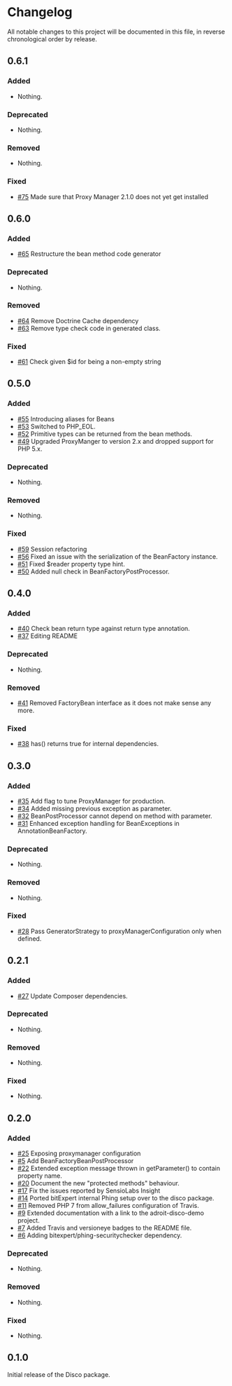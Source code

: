 # Changelog

All notable changes to this project will be documented in this file, in reverse chronological order by release.

## 0.6.1

### Added

- Nothing.

### Deprecated

- Nothing.

### Removed

- Nothing.

### Fixed

-  [#75](https://github.com/bitExpert/disco/pull/75) Made sure that Proxy Manager 2.1.0 does not yet get installed

## 0.6.0

### Added

-  [#65](https://github.com/bitExpert/disco/pull/65) Restructure the bean method code generator

### Deprecated

- Nothing.

### Removed

-  [#64](https://github.com/bitExpert/disco/pull/64) Remove Doctrine Cache dependency
-  [#63](https://github.com/bitExpert/disco/pull/63) Remove type check code in generated class.

### Fixed

-  [#61](https://github.com/bitExpert/disco/issues/61) Check given $id for being a non-empty string

## 0.5.0

### Added

-  [#55](https://github.com/bitExpert/disco/pull/55) Introducing aliases for Beans
-  [#53](https://github.com/bitExpert/disco/pull/53) Switched to PHP_EOL.
-  [#52](https://github.com/bitExpert/disco/pull/52) Primitive types can be returned from the bean methods.
-  [#49](https://github.com/bitExpert/disco/issues/49) Upgraded ProxyManger to version 2.x and dropped support for PHP 5.x.

### Deprecated

- Nothing.

### Removed

- Nothing.

### Fixed

-  [#59](https://github.com/bitExpert/disco/pull/59) Session refactoring
-  [#56](https://github.com/bitExpert/disco/pull/56) Fixed an issue with the serialization of the BeanFactory instance.
-  [#51](https://github.com/bitExpert/disco/pull/51) Fixed $reader property type hint.
-  [#50](https://github.com/bitExpert/disco/pull/50) Added null check in BeanFactoryPostProcessor.

## 0.4.0

### Added

-  [#40](https://github.com/bitExpert/disco/pull/40) Check bean return type against return type annotation.
-  [#37](https://github.com/bitExpert/disco/pull/37) Editing README

### Deprecated

- Nothing.

### Removed

-  [#41](https://github.com/bitExpert/disco/pull/41) Removed FactoryBean interface as it does not make sense any more.

### Fixed

-  [#38](https://github.com/bitExpert/disco/issues/38) has() returns true for internal dependencies.

## 0.3.0

### Added

-  [#35](https://github.com/bitExpert/disco/issues/35) Add flag to tune ProxyManager for production.
-  [#34](https://github.com/bitExpert/disco/pull/34) Added missing previous exception as parameter.
-  [#32](https://github.com/bitExpert/disco/issues/32) BeanPostProcessor cannot depend on method with parameter.
-  [#31](https://github.com/bitExpert/disco/pull/31) Enhanced exception handling for BeanExceptions in AnnotationBeanFactory.

### Deprecated

- Nothing.

### Removed

- Nothing.

### Fixed

-  [#28](https://github.com/bitExpert/disco/issues/28) Pass GeneratorStrategy to proxyManagerConfiguration only when defined.

## 0.2.1

### Added

-  [#27](https://github.com/bitExpert/disco/issues/27) Update Composer dependencies.

### Deprecated

- Nothing.

### Removed

- Nothing.

### Fixed

- Nothing.

## 0.2.0

### Added

-  [#25](https://github.com/bitExpert/disco/pull/26) Exposing proxymanager configuration
-  [#5](https://github.com/bitExpert/disco/issues/5) Add BeanFactoryBeanPostProcessor
-  [#22](https://github.com/bitExpert/disco/pull/23) Extended exception message thrown in getParameter() to contain property name. 
-  [#20](https://github.com/bitExpert/disco/issues/21) Document the new "protected methods" behaviour. 
-  [#17](https://github.com/bitExpert/disco/issues/18) Fix the issues reported by SensioLabs Insight
-  [#14](https://github.com/bitExpert/disco/pull/14) Ported bitExpert internal Phing setup over to the disco package. 
-  [#11](https://github.com/bitExpert/disco/pull/12) Removed PHP 7 from allow_failures configuration of Travis.
-  [#9](https://github.com/bitExpert/disco/pull/9) Extended documentation with a link to the adroit-disco-demo project. 
-  [#7](https://github.com/bitExpert/disco/pull/7) Added Travis and versioneye badges to the README file.
-  [#6](https://github.com/bitExpert/disco/pull/6) Adding bitexpert/phing-securitychecker dependency.

### Deprecated

- Nothing.

### Removed

- Nothing.

### Fixed

- Nothing.

## 0.1.0

Initial release of the Disco package.

